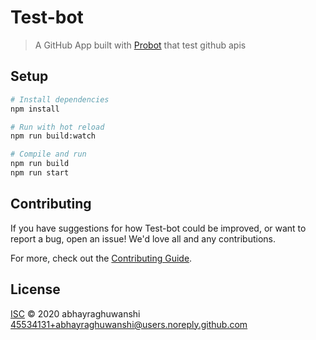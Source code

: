 # Test-bot

> A GitHub App built with [Probot](https://github.com/probot/probot) that test github apis

## Setup

```sh
# Install dependencies
npm install

# Run with hot reload
npm run build:watch

# Compile and run
npm run build
npm run start
```

## Contributing

If you have suggestions for how Test-bot could be improved, or want to report a bug, open an issue! We'd love all and any contributions.

For more, check out the [Contributing Guide](CONTRIBUTING.md).

## License

[ISC](LICENSE) © 2020 abhayraghuwanshi <45534131+abhayraghuwanshi@users.noreply.github.com>
